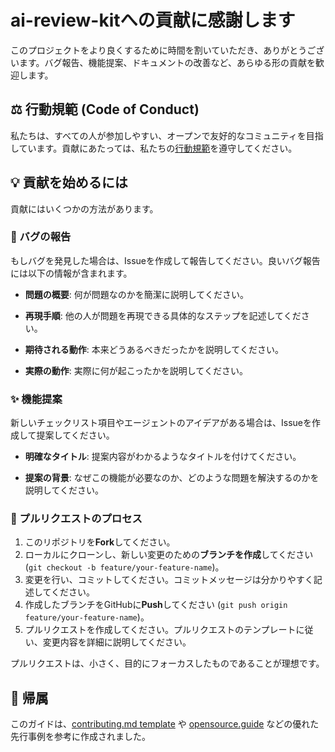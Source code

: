 # ai-review-kitへの貢献に感謝します

このプロジェクトをより良くするために時間を割いていただき、ありがとうございます。バグ報告、機能提案、ドキュメントの改善など、あらゆる形の貢献を歓迎します。

## ⚖️ 行動規範 (Code of Conduct)

私たちは、すべての人が参加しやすい、オープンで友好的なコミュニティを目指しています。貢献にあたっては、私たちの[行動規範](CODE_OF_CONDUCT.md)を遵守してください。

## 💡 貢献を始めるには

貢献にはいくつかの方法があります。

### 🐞 バグの報告

もしバグを発見した場合は、Issueを作成して報告してください。良いバグ報告には以下の情報が含まれます。

- **問題の概要**: 何が問題なのかを簡潔に説明してください。

- **再現手順**: 他の人が問題を再現できる具体的なステップを記述してください。

- **期待される動作**: 本来どうあるべきだったかを説明してください。

- **実際の動作**: 実際に何が起こったかを説明してください。

### ✨ 機能提案

新しいチェックリスト項目やエージェントのアイデアがある場合は、Issueを作成して提案してください。

- **明確なタイトル**: 提案内容がわかるようなタイトルを付けてください。

- **提案の背景**: なぜこの機能が必要なのか、どのような問題を解決するのかを説明してください。

### 📝 プルリクエストのプロセス

1. このリポジトリを**Fork**してください。
2. ローカルにクローンし、新しい変更のための**ブランチを作成**してください (`git checkout -b feature/your-feature-name`)。
3. 変更を行い、コミットしてください。コミットメッセージは分かりやすく記述してください。
4. 作成したブランチをGitHubに**Push**してください (`git push origin feature/your-feature-name`)。
5. プルリクエストを作成してください。プルリクエストのテンプレートに従い、変更内容を詳細に説明してください。

プルリクエストは、小さく、目的にフォーカスしたものであることが理想です。

## 📜 帰属

このガイドは、[contributing.md template](https://gist.github.com/PurpleBooth/b24679402957c63ec426) や [opensource.guide](https://opensource.guide/how-to-contribute/) などの優れた先行事例を参考に作成されました。
